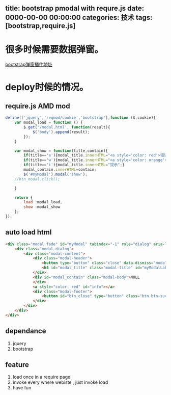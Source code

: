 title: bootstrap pmodal with requre.js
date: 0000-00-00 00:00:00
categories: 技术
tags: [bootstrap,require.js] 
---

# 很多时候需要数据弹窗。
[bootstrap弹窗插件地址](http://getbootstrap.com/javascript/#modals)

# deploy时候的情况。

## require.js AMD mod
```js
define(['jquery','reqmod/cookie','bootstrap'],function ($,cookie){
    var modal_load = function () {
        $.get('/modal.html', function(result){
            $('body').append(result);
        });
    }

    var modal_show = function(title,contain){
        if(title=='e'){modal_title.innerHTML="<a style='color: red'>错误</a>";}
        if(title=='w'){modal_title.innerHTML="<a style='color: orange'>警告</a>";}
        if(title=='i'){modal_title.innerHTML="提示";}
        modal_contain.innerHTML=contain;
        $('#myModal').modal('show');
    //btn_modal.click();

    }

    return {
        load :modal_load,
        show :modal_show
    };
});
```

## auto load html
```html
<div class="modal fade" id="myModal" tabindex="-1" role="dialog" aria-labelledby="myModalLabel" aria-hidden="true">
    <div class="modal-dialog">
        <div class="modal-content">
            <div class="modal-header">
                <button type="button" class="close" data-dismiss="modal"><span aria-hidden="true">&times;</span><span class="sr-only">Close</span></button>
                <h4 id="modal_title" class="modal-title" id="myModalLabel">NULL</h4>
            </div>
            <div id="modal_contain" class="modal-body">NULL
            </div>
            <a style="color: red" id="info"></a>
            <div class="modal-footer">
                <button id="btn_close" type="button" class="btn btn-success" data-dismiss="modal">Close</button>
            </div>
        </div>
    </div>
</div>
```


## dependance
1. jquery
2. bootstrap

## feature
1. load once in a require page
2. invoke every where webiste , just invoke load
3. have fun
